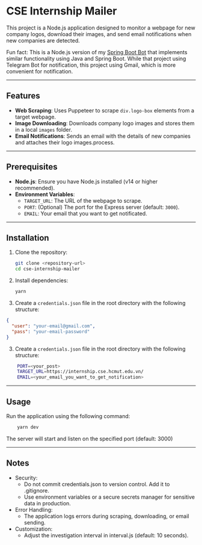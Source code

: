 # CSE Internship Mailer

This project is a Node.js application designed to monitor a webpage for new company logos, download their images, and send email notifications when new companies are detected.

Fun fact: This is a Node.js version of my [Spring Boot Bot](https://github.com/lamcao1206/intern-bot-notifier) that implements similar functionality using Java and Spring Boot. While that project using Telegram Bot for notification, this project using Gmail, which is more convenient for notification.

---

## Features

- **Web Scraping**: Uses Puppeteer to scrape `div.logo-box` elements from a target webpage.
- **Image Downloading**: Downloads company logo images and stores them in a local `images` folder.
- **Email Notifications**: Sends an email with the details of new companies and attaches their logo images.process.

---

## Prerequisites

- **Node.js**: Ensure you have Node.js installed (v14 or higher recommended).
- **Environment Variables**:
  - `TARGET_URL`: The URL of the webpage to scrape.
  - `PORT`: (Optional) The port for the Express server (default: `3000`).
  - `EMAIL`: Your email that you want to get notificated.

---

## Installation

1. Clone the repository:

   ```bash
   git clone <repository-url>
   cd cse-internship-mailer
   ```

2. Install dependencies:
   ```bash
   yarn
   ```
3. Create a `credentials.json` file in the root directory with the following structure:

```json
{
  "user": "your-email@gmail.com",
  "pass": "your-email-password"
}
```

3. Create a `credentials.json` file in the root directory with the following structure:

```bash
	PORT=<your_post>
	TARGET_URL=https://internship.cse.hcmut.edu.vn/
	EMAIL=<your_email_you_want_to_get_notification>
```

---

## Usage

Run the application using the following command:

```bash
	yarn dev
```

The server will start and listen on the specified port (default: 3000)

---

## Notes

- Security:
  - Do not commit credentials.json to version control. Add it to .gitignore.
  - Use environment variables or a secure secrets manager for sensitive data in production.
- Error Handling:
  - The application logs errors during scraping, downloading, or email sending.
- Customization:
  - Adjust the investigation interval in interval.js (default: 10 seconds).
